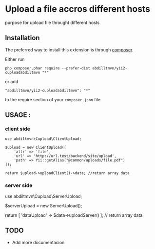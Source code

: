 Upload a file accros different hosts
===========================
purpose for upload file throught different hosts

Installation
------------

The preferred way to install this extension is through [composer](http://getcomposer.org/download/).

Either run

```
php composer.phar require --prefer-dist abdilltmvn/yii2-cuploadabdiltmvn "*"
```

or add

```
"abdilltmvn/yii2-cuploadabdiltmvn": "*"
```

to the require section of your `composer.json` file.


USAGE : 
-----
### client side
```
use abdiltmvn\Cupload\ClientUpload;

$upload = new ClientUpload([
    'attr' => 'file',
    'url' => 'http://url.test/backend/site/upload',
    'path' => Yii::getAlias("@common/uploads/file.pdf")
]);

return $upload->uploadClient()->data; //return array data
``` 
### server side
use abdiltmvn\Cupload\ServerUpload;

$serverUpload = new ServerUpload();

return [
    'dataUpload' => $data->uploadServer()
]; // return array data 

 TODO
-----

 -  Add more documentacion 